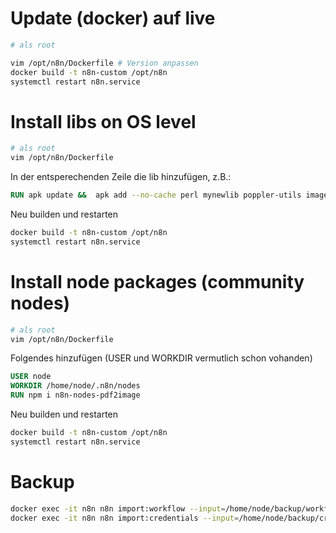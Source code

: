 # Update (docker) auf live

```bash
# als root

vim /opt/n8n/Dockerfile # Version anpassen
docker build -t n8n-custom /opt/n8n
systemctl restart n8n.service

```

# Install libs on OS level

```bash
# als root
vim /opt/n8n/Dockerfile
```
In der entsperechenden Zeile die lib hinzufügen, z.B.:
```dockerfile
RUN apk update &&  apk add --no-cache perl mynewlib poppler-utils imagemagick
```

Neu builden und restarten
```bash
docker build -t n8n-custom /opt/n8n
systemctl restart n8n.service
```


# Install node packages (community nodes)

```bash
# als root
vim /opt/n8n/Dockerfile
```
Folgendes hinzufügen (USER und WORKDIR vermutlich schon vohanden)

```dockerfile
USER node
WORKDIR /home/node/.n8n/nodes
RUN npm i n8n-nodes-pdf2image
```

Neu builden und restarten
```bash
docker build -t n8n-custom /opt/n8n
systemctl restart n8n.service
```

# Backup

```sh
docker exec -it n8n n8n import:workflow --input=/home/node/backup/workflows.json
docker exec -it n8n n8n import:credentials --input=/home/node/backup/credentials.json
```

